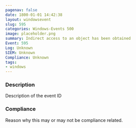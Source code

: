 ```yaml
---
pagenav: false
date: 1800-01-01 14:42:38
layout: windowsevent
slug: 595
categories: Windows-Events 500
image: placeholder.png
summary: Indirect access to an object has been obtained
Event: 595
Log: Unknown
SIEM: Unknown
Compliance: Unknown
tags:
- windows
---
```


### Description

Description of the event ID

### Compliance

Reason why this may or may not be compliance related.

